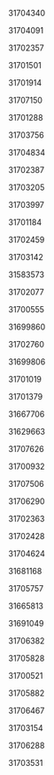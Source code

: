 31704340

31704091

31702357

31701501

31701914

31707150

31701288

31703756

31704834

31702387

31703205

31703997

31701184

31702459

31703142

31583573

31702077

31700555

31699860

31702760

31699806

31701019

31701379

31667706

31629663

31707626

31700932

31707506

31706290

31702363

31702428

31704624

31681168

31705757

31665813

31691049

31706382

31705828

31700521

31705882

31706467

31703154

31706288

31703531

